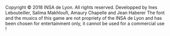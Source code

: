 Copyright © 2018 INSA de Lyon. All rights reserved.
Developped by Ines Lebouteiller, Salima Makhloufi, Amaury Chapelle and Jean Haberer
The font and the musics of this game are not propriety of the INSA de Lyon and has been chosen for entertainment only,
it cannot be used for a commercial use !
